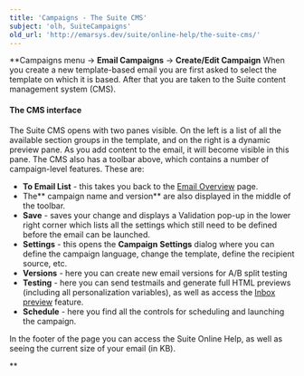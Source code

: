 ```yaml
---
title: 'Campaigns - The Suite CMS'
subject: 'olh, SuiteCampaigns'
old_url: 'http://emarsys.dev/suite/online-help/the-suite-cms/'
---
```


**Campaigns menu -> **Email Campaigns** -> **Create/Edit Campaign** When you create a new template-based email you are first asked to select the template on which it is based. After that you are taken to the Suite content management system (CMS).

#### The CMS interface

 The Suite CMS opens with two panes visible. On the left is a list of all the available section groups in the template, and on the right is a dynamic preview pane. As you add content to the email, it will become visible in this pane. The CMS also has a toolbar above, which contains a number of campaign-level features. These are:

- **To Email List** - this takes you back to the [Email Overview](/olh/email-campaigns-overview.md "Campaigns – Email Campaigns – Overview") page.
- The** campaign name and version** are also displayed in the middle of the toolbar.
- **Save** - saves your change and displays a Validation pop-up in the lower right corner which lists all the settings which still need to be defined before the email can be launched.
- **Settings** - this opens the **Campaign** **Settings** dialog where you can define the campaign language, change the template, define the recipient source, etc.
- **Versions** - here you can create new email versions for A/B split testing
- **Testing** - here you can send testmails and generate full HTML previews (including all personalization variables), as well as access the [Inbox preview](/olh/inbox-preview.md "Campaigns – Inbox Preview") feature.
- **Schedule** - here you find all the controls for scheduling and launching the campaign.

 In the footer of the page you can access the Suite Online Help, as well as seeing the current size of your email (in KB).

**